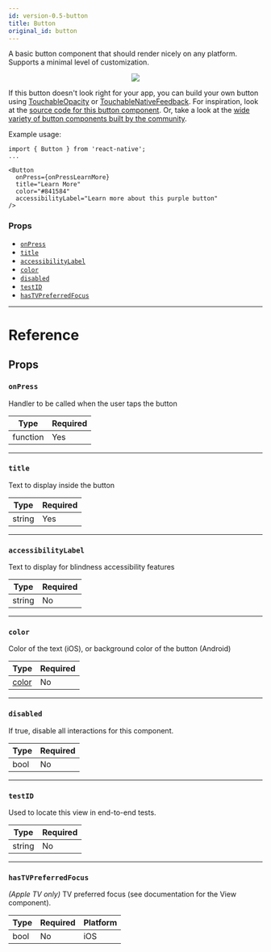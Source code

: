 ```yaml
---
id: version-0.5-button
title: Button
original_id: button
---
```


A basic button component that should render nicely on any platform. Supports a
minimal level of customization.

<center><img src="/react-native/assets/buttonExample.png"></img></center>

If this button doesn't look right for your app, you can build your own button
using [TouchableOpacity](touchableopacity.md) or
[TouchableNativeFeedback](touchablenativefeedback.md). For inspiration, look at
the
[source code for this button component](https://github.com/facebook/react-native/blob/master/Libraries/Components/Button.js).
Or, take a look at the
[wide variety of button components built by the community](https://js.coach/react-native?search=button).

Example usage:

```
import { Button } from 'react-native';
...

<Button
  onPress={onPressLearnMore}
  title="Learn More"
  color="#841584"
  accessibilityLabel="Learn more about this purple button"
/>
```

### Props

* [`onPress`](button.md#onpress)
* [`title`](button.md#title)
* [`accessibilityLabel`](button.md#accessibilitylabel)
* [`color`](button.md#color)
* [`disabled`](button.md#disabled)
* [`testID`](button.md#testid)
* [`hasTVPreferredFocus`](button.md#hastvpreferredfocus)

---

# Reference

## Props

### `onPress`

Handler to be called when the user taps the button

| Type     | Required |
| -------- | -------- |
| function | Yes      |

---

### `title`

Text to display inside the button

| Type   | Required |
| ------ | -------- |
| string | Yes      |

---

### `accessibilityLabel`

Text to display for blindness accessibility features

| Type   | Required |
| ------ | -------- |
| string | No       |

---

### `color`

Color of the text (iOS), or background color of the button (Android)

| Type               | Required |
| ------------------ | -------- |
| [color](colors.md) | No       |

---

### `disabled`

If true, disable all interactions for this component.

| Type | Required |
| ---- | -------- |
| bool | No       |

---

### `testID`

Used to locate this view in end-to-end tests.

| Type   | Required |
| ------ | -------- |
| string | No       |

---

### `hasTVPreferredFocus`

_(Apple TV only)_ TV preferred focus (see documentation for the View component).

| Type | Required | Platform |
| ---- | -------- | -------- |
| bool | No       | iOS      |
